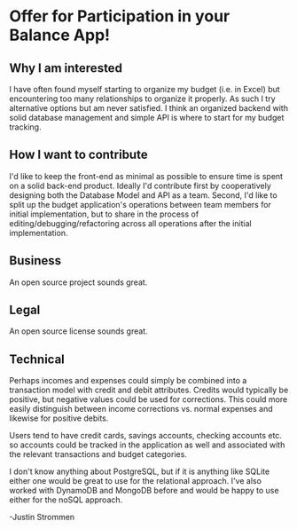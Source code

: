 # Offer for Participation in your Balance App!

## Why I am interested
I have often found myself starting to organize my budget (i.e. in Excel) but encountering too many relationships to organize it properly. As such I try alternative options but am never satisfied. I think an organized backend with solid database management and simple API is where to start for my budget tracking.

## How I want to contribute
I'd like to keep the front-end as minimal as possible to ensure time is spent on a solid back-end product. Ideally I'd contribute first by cooperatively designing both the Database Model and API as a team. Second, I'd like to split up the budget application's operations between team members for initial implementation, but to share in the process of editing/debugging/refactoring across all operations after the initial implementation.

## Business
An open source project sounds great.

## Legal
An open source license sounds great.

## Technical
Perhaps incomes and expenses could simply be combined into a transaction model with credit and debit attributes. Credits would typically be positive, but negative values could be used for corrections. This could more easily distinguish between income corrections vs. normal expenses and likewise for positive debits.
    
Users tend to have credit cards, savings accounts, checking accounts etc. so accounts could be tracked in the application as well and associated with the relevant transactions and budget categories.
    
I don't know anything about PostgreSQL, but if it is anything like SQLite either one would be great to use for the relational approach. I've also worked with DynamoDB and MongoDB before and would be happy to use either for the noSQL approach.

-Justin Strommen
